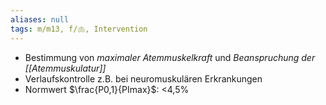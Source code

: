 ```yaml
---
aliases: null
tags: m/m13, f/🫁, Intervention
---
```

- Bestimmung von *maximaler Atemmuskelkraft* und *Beanspruchung der [[Atemmuskulatur]]*
- Verlaufskontrolle z.B. bei neuromuskulären Erkrankungen
- Normwert $\frac{P0,1}{PImax}$: <4,5%

